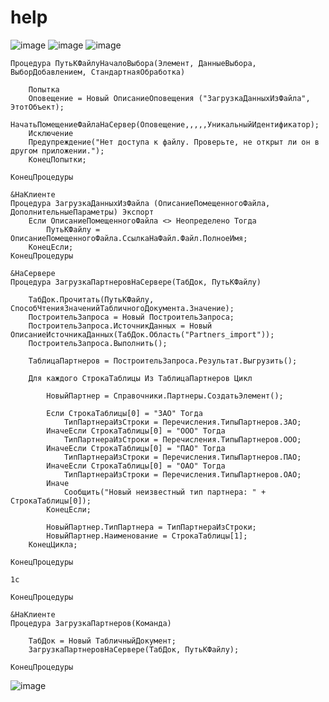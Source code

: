 # help
![image](https://github.com/user-attachments/assets/be50fab5-ac09-4468-b450-0ed000ad04a8)
![image](https://github.com/user-attachments/assets/1031cf6b-f94b-4b12-9776-8f5128a02aa3)
![image](https://github.com/user-attachments/assets/db876e43-2d2d-4147-a7be-2c0dde824171)

```
Процедура ПутьКФайлуНачалоВыбора(Элемент, ДанныеВыбора, ВыборДобавлением, СтандартнаяОбработка) 

	Попытка
	Оповещение = Новый ОписаниеОповещения ("ЗагрузкаДанныхИзФайла", ЭтотОбъект);
	НачатьПомещениеФайлаНаСервер(Оповещение,,,,,УникальныйИдентификатор); 
	Исключение
	Предупреждение("Нет доступа к файлу. Проверьте, не открыт ли он в другом приложении.");
	КонецПопытки;

КонецПроцедуры 

&НаКлиенте
Процедура ЗагрузкаДанныхИзФайла (ОписаниеПомещенногоФайла, ДополнительныеПараметры) Экспорт
    Если ОписаниеПомещенногоФайла <> Неопределено Тогда
        ПутьКФайлу = ОписаниеПомещенногоФайла.СсылкаНаФайл.Файл.ПолноеИмя;
    КонецЕсли;
КонецПроцедуры

&НаСервере
Процедура ЗагрузкаПартнеровНаСервере(ТабДок, ПутьКФайлу)

    ТабДок.Прочитать(ПутьКФайлу, СпособЧтенияЗначенийТабличногоДокумента.Значение);
    ПостроительЗапроса = Новый ПостроительЗапроса;
    ПостроительЗапроса.ИсточникДанных = Новый ОписаниеИсточникаДанных(ТабДок.Область("Partners_import"));
    ПостроительЗапроса.Выполнить();

    ТаблицаПартнеров = ПостроительЗапроса.Результат.Выгрузить();

    Для каждого СтрокаТаблицы Из ТаблицаПартнеров Цикл

        НовыйПартнер = Справочники.Партнеры.СоздатьЭлемент();

        Если СтрокаТаблицы[0] = "ЗАО" Тогда
            ТипПартнераИзСтроки = Перечисления.ТипыПартнеров.ЗАО;
        ИначеЕсли СтрокаТаблицы[0] = "ООО" Тогда
            ТипПартнераИзСтроки = Перечисления.ТипыПартнеров.ООО;
        ИначеЕсли СтрокаТаблицы[0] = "ПАО" Тогда
            ТипПартнераИзСтроки = Перечисления.ТипыПартнеров.ПАО;
        ИначеЕсли СтрокаТаблицы[0] = "ОАО" Тогда
            ТипПартнераИзСтроки = Перечисления.ТипыПартнеров.ОАО;
        Иначе
            Сообщить("Новый неизвестный тип партнера: " + СтрокаТаблицы[0]);
        КонецЕсли;

        НовыйПартнер.ТипПартнера = ТипПартнераИзСтроки;
        НовыйПартнер.Наименование = СтрокаТаблицы[1];
    КонецЦикла;

КонецПроцедуры

1c

КонецПроцедуры

&НаКлиенте
Процедура ЗагрузкаПартнеров(Команда)

    ТабДок = Новый ТабличныйДокумент;
    ЗагрузкаПартнеровНаСервере(ТабДок, ПутьКФайлу);

КонецПроцедуры
```

![image](https://github.com/user-attachments/assets/ef77068a-1ecf-4765-8735-abb9b90e487c)

